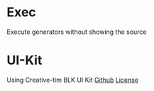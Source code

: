 # Exec
Execute generators without showing the source 

# UI-Kit

Using Creative-tim BLK UI Kit
[Github](https://www.creative-tim.com/product/blk-design-system)
[License](https://github.com/timcreative/freebies/blob/master/LICENSE.md)